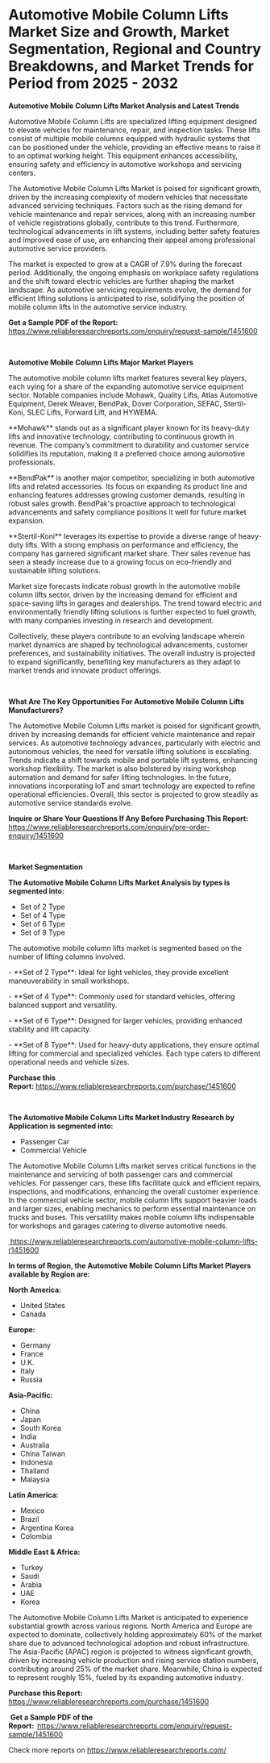 <p><h1>Automotive Mobile Column Lifts Market Size and Growth, Market Segmentation, Regional and Country Breakdowns, and Market Trends for Period from 2025 -  2032</h1></p><p><strong>Automotive Mobile Column Lifts Market Analysis and Latest Trends</strong></p>
<p><p>Automotive Mobile Column Lifts are specialized lifting equipment designed to elevate vehicles for maintenance, repair, and inspection tasks. These lifts consist of multiple mobile columns equipped with hydraulic systems that can be positioned under the vehicle, providing an effective means to raise it to an optimal working height. This equipment enhances accessibility, ensuring safety and efficiency in automotive workshops and servicing centers.</p><p>The Automotive Mobile Column Lifts Market is poised for significant growth, driven by the increasing complexity of modern vehicles that necessitate advanced servicing techniques. Factors such as the rising demand for vehicle maintenance and repair services, along with an increasing number of vehicle registrations globally, contribute to this trend. Furthermore, technological advancements in lift systems, including better safety features and improved ease of use, are enhancing their appeal among professional automotive service providers.</p><p>The market is expected to grow at a CAGR of 7.9% during the forecast period. Additionally, the ongoing emphasis on workplace safety regulations and the shift toward electric vehicles are further shaping the market landscape. As automotive servicing requirements evolve, the demand for efficient lifting solutions is anticipated to rise, solidifying the position of mobile column lifts in the automotive service industry.</p></p>
<p><strong>Get a Sample PDF of the Report:&nbsp;</strong> <a href="https://www.reliableresearchreports.com/enquiry/request-sample/1451600?utm_campaign=2636&utm_medium=2&utm_source=Github&utm_content=ia&utm_term=27022025&utm_id=automotive-mobile-column-lifts">https://www.reliableresearchreports.com/enquiry/request-sample/1451600</a></p>
<p>&nbsp;</p>
<p><strong>Automotive Mobile Column Lifts Major Market Players</strong></p>
<p><p>The automotive mobile column lifts market features several key players, each vying for a share of the expanding automotive service equipment sector. Notable companies include Mohawk, Quality Lifts, Atlas Automotive Equipment, Derek Weaver, BendPak, Dover Corporation, SEFAC, Stertil-Koni, SLEC Lifts, Forward Lift, and HYWEMA.</p><p>**Mohawk** stands out as a significant player known for its heavy-duty lifts and innovative technology, contributing to continuous growth in revenue. The company’s commitment to durability and customer service solidifies its reputation, making it a preferred choice among automotive professionals.</p><p>**BendPak** is another major competitor, specializing in both automotive lifts and related accessories. Its focus on expanding its product line and enhancing features addresses growing customer demands, resulting in robust sales growth. BendPak's proactive approach to technological advancements and safety compliance positions it well for future market expansion.</p><p>**Stertil-Koni** leverages its expertise to provide a diverse range of heavy-duty lifts. With a strong emphasis on performance and efficiency, the company has garnered significant market share. Their sales revenue has seen a steady increase due to a growing focus on eco-friendly and sustainable lifting solutions.</p><p>Market size forecasts indicate robust growth in the automotive mobile column lifts sector, driven by the increasing demand for efficient and space-saving lifts in garages and dealerships. The trend toward electric and environmentally friendly lifting solutions is further expected to fuel growth, with many companies investing in research and development.</p><p>Collectively, these players contribute to an evolving landscape wherein market dynamics are shaped by technological advancements, customer preferences, and sustainability initiatives. The overall industry is projected to expand significantly, benefiting key manufacturers as they adapt to market trends and innovate product offerings.</p></p>
<p>&nbsp;</p>
<p><strong>What Are The Key Opportunities For Automotive Mobile Column Lifts Manufacturers?</strong></p>
<p><p>The Automotive Mobile Column Lifts market is poised for significant growth, driven by increasing demands for efficient vehicle maintenance and repair services. As automotive technology advances, particularly with electric and autonomous vehicles, the need for versatile lifting solutions is escalating. Trends indicate a shift towards mobile and portable lift systems, enhancing workshop flexibility. The market is also bolstered by rising workshop automation and demand for safer lifting technologies. In the future, innovations incorporating IoT and smart technology are expected to refine operational efficiencies. Overall, this sector is projected to grow steadily as automotive service standards evolve.</p></p>
<p><strong>Inquire or Share Your Questions If Any Before Purchasing This Report:</strong> <a href="https://www.reliableresearchreports.com/enquiry/pre-order-enquiry/1451600?utm_campaign=2636&utm_medium=2&utm_source=Github&utm_content=ia&utm_term=27022025&utm_id=automotive-mobile-column-lifts">https://www.reliableresearchreports.com/enquiry/pre-order-enquiry/1451600</a></p>
<p>&nbsp;</p>
<p><strong>Market Segmentation</strong></p>
<p><strong>The Automotive Mobile Column Lifts Market Analysis by types is segmented into:</strong></p>
<p><ul><li>Set of 2 Type</li><li>Set of 4 Type</li><li>Set of 6 Type</li><li>Set of 8 Type</li></ul></p>
<p><p>The automotive mobile column lifts market is segmented based on the number of lifting columns involved. </p><p>- **Set of 2 Type**: Ideal for light vehicles, they provide excellent maneuverability in small workshops. </p><p>- **Set of 4 Type**: Commonly used for standard vehicles, offering balanced support and versatility. </p><p>- **Set of 6 Type**: Designed for larger vehicles, providing enhanced stability and lift capacity. </p><p>- **Set of 8 Type**: Used for heavy-duty applications, they ensure optimal lifting for commercial and specialized vehicles. Each type caters to different operational needs and vehicle sizes.</p></p>
<p><strong>Purchase this Report:&nbsp;</strong><a href="https://www.reliableresearchreports.com/purchase/1451600?utm_campaign=2636&utm_medium=2&utm_source=Github&utm_content=ia&utm_term=27022025&utm_id=automotive-mobile-column-lifts">https://www.reliableresearchreports.com/purchase/1451600</a></p>
<p>&nbsp;</p>
<p><strong>The Automotive Mobile Column Lifts Market Industry Research by Application is segmented into:</strong></p>
<p><ul><li>Passenger Car</li><li>Commercial Vehicle</li></ul></p>
<p><p>The Automotive Mobile Column Lifts market serves critical functions in the maintenance and servicing of both passenger cars and commercial vehicles. For passenger cars, these lifts facilitate quick and efficient repairs, inspections, and modifications, enhancing the overall customer experience. In the commercial vehicle sector, mobile column lifts support heavier loads and larger sizes, enabling mechanics to perform essential maintenance on trucks and buses. This versatility makes mobile column lifts indispensable for workshops and garages catering to diverse automotive needs.</p></p>
<p><a href="https://www.reliableresearchreports.com/automotive-mobile-column-lifts-r1451600?utm_campaign=2636&utm_medium=2&utm_source=Github&utm_content=ia&utm_term=27022025&utm_id=automotive-mobile-column-lifts">&nbsp;https://www.reliableresearchreports.com/automotive-mobile-column-lifts-r1451600</a></p>
<p><strong>In terms of Region, the Automotive Mobile Column Lifts Market Players available by Region are:</strong></p>
<p>
    <p> <strong> North America: </strong>
        <ul>
            <li>United States</li>
            <li>Canada</li>
        </ul>
        </p> 
    <p> <strong> Europe: </strong>
        <ul>
            <li>Germany</li>
            <li>France</li>
            <li>U.K.</li>
            <li>Italy</li>
            <li>Russia</li>
        </ul>
        </p> 
    <p> <strong> Asia-Pacific: </strong>
        <ul>
            <li>China</li>
            <li>Japan</li>
            <li>South Korea</li>
            <li>India</li>
            <li>Australia</li>
            <li>China Taiwan</li>
            <li>Indonesia</li>
            <li>Thailand</li>
            <li>Malaysia</li>
        </ul>
        </p> 
    <p> <strong> Latin America: </strong>
        <ul>
            <li>Mexico</li>
            <li>Brazil</li>
            <li>Argentina Korea</li>
            <li>Colombia</li>
        </ul>
        </p> 
    <p> <strong> Middle East & Africa: </strong>
        <ul>
            <li>Turkey</li>
            <li>Saudi</li>
            <li>Arabia</li>
            <li>UAE</li>
            <li>Korea</li>
        </ul>
    </p>
    </p>
<p><p>The Automotive Mobile Column Lifts Market is anticipated to experience substantial growth across various regions. North America and Europe are expected to dominate, collectively holding approximately 60% of the market share due to advanced technological adoption and robust infrastructure. The Asia-Pacific (APAC) region is projected to witness significant growth, driven by increasing vehicle production and rising service station numbers, contributing around 25% of the market share. Meanwhile, China is expected to represent roughly 15%, fueled by its expanding automotive industry.</p></p>
<p><strong>Purchase this Report: </strong><a href="https://www.reliableresearchreports.com/purchase/1451600?utm_campaign=2636&utm_medium=2&utm_source=Github&utm_content=ia&utm_term=27022025&utm_id=automotive-mobile-column-lifts">https://www.reliableresearchreports.com/purchase/1451600</a></p>
<p>&nbsp;<strong>Get a Sample PDF of the Report:&nbsp;&nbsp;</strong><a href="https://www.reliableresearchreports.com/enquiry/request-sample/1451600?utm_campaign=2636&utm_medium=2&utm_source=Github&utm_content=ia&utm_term=27022025&utm_id=automotive-mobile-column-lifts">https://www.reliableresearchreports.com/enquiry/request-sample/1451600</a></p>
<p><strong></strong></p>
<p>Check more reports on <a href="https://www.reliableresearchreports.com/?utm_campaign=2636&utm_medium=2&utm_source=Github&utm_content=ia&utm_term=27022025&utm_id=automotive-mobile-column-lifts">https://www.reliableresearchreports.com/</a></p>